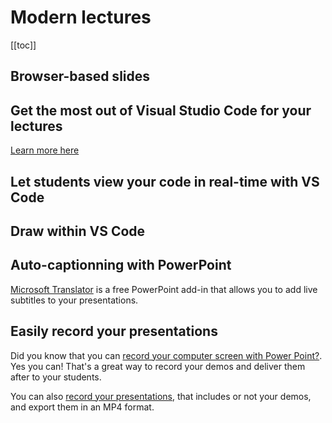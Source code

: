 # Modern lectures

[[toc]]

## Browser-based slides 

## Get the most out of Visual Studio Code for your lectures

[Learn more here](vs-code-lecture-companion.md)

## Let students view your code in real-time with VS Code


## Draw within VS Code

## Auto-captionning with PowerPoint

[Microsoft Translator](https://support.office.com/en-us/article/Using-Microsoft-Translator-in-a-presentation-2582d976-97ea-4bf3-af1b-3647d925240a) is
a free PowerPoint add-in that allows you to add live subtitles to your presentations.

## Easily record your presentations

Did you know that you can [record your computer screen with Power Point?](https://support.office.com/en-us/article/Record-your-screen-in-PowerPoint-0b4c3f65-534c-4cf1-9c59-402b6e9d79d0).
Yes you can! That's a great way to record your demos and deliver them after to 
your students.

You can also [record your presentations](https://support.office.com/en-us/article/Video-Record-presentations-2570dff5-f81c-40bc-b404-e04e95ffab33), that includes
or not your demos, and export them in an MP4 format.